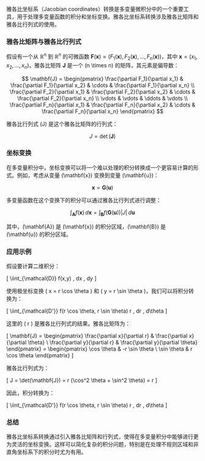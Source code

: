 雅各比坐标系（Jacobian coordinates）转换是多变量微积分中的一个重要工具，用于处理多变量函数的积分和坐标变换。雅各比坐标系转换涉及雅各比矩阵和雅各比行列式的使用。

### 雅各比矩阵与雅各比行列式

假设有一个从 $\mathbb{R}^n$ 到 $\mathbb{R}^n$  的可微函数 $\mathbf{F}(\mathbf{x}) = (F_1(\mathbf{x}), F_2(\mathbf{x}), \ldots, F_n(\mathbf{x}))$，其中 $\mathbf{x} = (x_1, x_2, \ldots, x_n)$。雅各比矩阵 $\mathbf{J}$ 是一个 \(n \times n\) 的矩阵，其元素是偏导数：

$$ \mathbf{J} = \begin{pmatrix}
\frac{\partial F_1}{\partial x_1} & \frac{\partial F_1}{\partial x_2} & \cdots & \frac{\partial F_1}{\partial x_n} \\
\frac{\partial F_2}{\partial x_1} & \frac{\partial F_2}{\partial x_2} & \cdots & \frac{\partial F_2}{\partial x_n} \\
\vdots & \vdots & \ddots & \vdots \\
\frac{\partial F_n}{\partial x_1} & \frac{\partial F_n}{\partial x_2} & \cdots & \frac{\partial F_n}{\partial x_n}
\end{pmatrix} $$

雅各比行列式 \(J\) 是这个雅各比矩阵的行列式：

$$ J = \det(\mathbf{J}) $$

### 坐标变换

在多变量积分中，坐标变换可以将一个难以处理的积分转换成一个更容易计算的形式。例如，考虑从变量 \(\mathbf{x}\) 变换到变量 \(\mathbf{u}\)：

$$ \mathbf{x} = \mathbf{G}(\mathbf{u})$$

多变量函数在这个变换下的积分可以通过雅各比行列式进行调整：

$$ \int_{\mathbf{A}} f(\mathbf{x}) \, d\mathbf{x} = \int_{\mathbf{B}} f(\mathbf{G}(\mathbf{u})) |J| \, d\mathbf{u} $$

其中，\(\mathbf{A}\) 是 \(\mathbf{x}\) 的积分区域，\(\mathbf{B}\) 是 \(\mathbf{u}\) 的积分区域。

### 应用示例

假设要计算二维积分：

\[ \iint_{\mathcal{D}} f(x,y) \, dx \, dy \]

使用极坐标变换 \( x = r \cos \theta \) 和 \( y = r \sin \theta \)，我们可以将积分转换为：

\[ \iint_{\mathcal{D'}} f(r \cos \theta, r \sin \theta) r \, dr \, d\theta \]

这里的 \( r \) 是雅各比行列式的结果。雅各比矩阵为：

\[ \mathbf{J} = \begin{pmatrix}
\frac{\partial x}{\partial r} & \frac{\partial x}{\partial \theta} \\
\frac{\partial y}{\partial r} & \frac{\partial y}{\partial \theta}
\end{pmatrix} = \begin{pmatrix}
\cos \theta & -r \sin \theta \\
\sin \theta & r \cos \theta
\end{pmatrix} \]

雅各比行列式为：

\[ J = \det(\mathbf{J}) = r (\cos^2 \theta + \sin^2 \theta) = r \]

因此，积分转换为：

\[ \iint_{\mathcal{D'}} f(r \cos \theta, r \sin \theta) r \, dr \, d\theta \]

### 总结

雅各比坐标系转换通过引入雅各比矩阵和行列式，使得在多变量积分中能够进行更为灵活的坐标变换。这样可以简化复杂的积分问题，特别是在处理不规则区域和非直角坐标系下的积分时尤为有用。